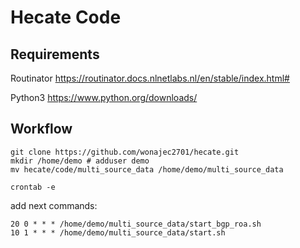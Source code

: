# Hecate Code

## Requirements

Routinator https://routinator.docs.nlnetlabs.nl/en/stable/index.html#

Python3 https://www.python.org/downloads/

## Workflow
```
git clone https://github.com/wonajec2701/hecate.git
mkdir /home/demo # adduser demo
mv hecate/code/multi_source_data /home/demo/multi_source_data
```
```
crontab -e
```
add next commands:
```
20 0 * * * /home/demo/multi_source_data/start_bgp_roa.sh
10 1 * * * /home/demo/multi_source_data/start.sh
```